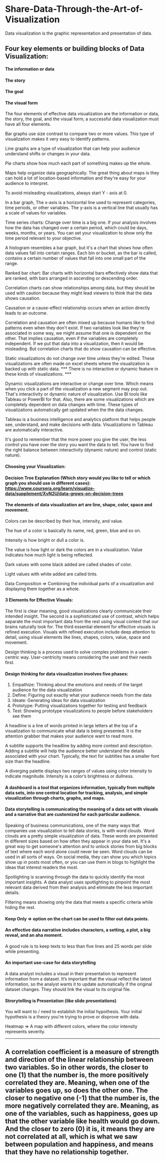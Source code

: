# Share-Data-Through-the-Art-of-Visualization
Data visualization is the graphic representation and presentation of data.

## Four key elements or building blocks of Data Visualization:
#### The information or data 
#### The story 
#### The goal
#### The visual form

The four elements of effective data visualization are the information or data, the story, the goal, and the visual form; a successful data visualization must have all four elements. 

Bar graphs use size contrast to compare two or more values. This type of visualization makes it very easy to identify patterns.

Line graphs are a type of visualization that can help your audience understand shifts or changes in your data.

Pie charts show how much each part of something makes up the whole.

Maps help organize data geographically. The great thing about maps is they can hold a lot of location-based information and they're easy for your audience to interpret.

To avoid misleading visualizations, always start Y - axis at 0.

In a bar graph, The x-axis is a horizontal line used to represent categories, time periods, or other variables. The y-axis is a vertical line that usually has a scale of values for variables.

Time series charts: Change over time is a big one. If your analysis involves how the data has changed over a certain period, which could be days, weeks, months, or years. You can set your visualization to show only the time period relevant to your objective. 

A histogram resembles a bar graph, but it's a chart that shows how often data values fall into certain ranges. Each bin or bucket, as the bar is called, contains a certain number of values that fall into one small part of the range.

Ranked bar chart: Bar charts with horizontal bars effectively show data that are ranked, with bars arranged in ascending or descending order. 

Correlation charts can show relationships among data, but they should be used with caution because they might lead viewers to think that the data shows causation.

Causation or a cause-effect relationship occurs when an action directly leads to an outcome.

Correlation and causation are often mixed up because humans like to find patterns even when they don't exist. If two variables look like they're associated in some way, we might assume that one is dependent on the other. That implies causation, even if the variables are completely independent. If we put that data into a visualization, then it would be misleading. But correlation charts that do show causation can be effective.

Static visualizations do not change over time unless they're edited. These visualizations are often made on excel sheets where the visualization is backed up with static data. *** There is no interactive or dynamic feature in these kinds of visualizations. ***

Dynamic visualizations are interactive or change over time. Which means when you click a part of the visualization a new segment may pop out. That's interactivity or dynamic nature of visualization. Use BI tools like Tableau or PowerBI for that. Also, there are some visualizations which are completely dependent on data changes with time. These types of visualizations automatically get updated when the the data changes.

Tableau is a business intelligence and analytics platform that helps people see, understand, and make decisions with data. Visualizations in Tableau are automatically interactive.

It's good to remember that the more power you give the user, the less control you have over the story you want the data to tell. You have to find the right balance between interactivity (dynamic nature) and control (static nature).

#### Choosing your Visualization:
#### Decision Tree Explanation (Which story would you like to tell or which graph you should use in different cases): https://www.coursera.org/learn/visualize-data/supplement/XvN2U/data-grows-on-decision-trees

#### The elements of data visualization art are line, shape, color, space and movement.

Colors can be described by their hue, intensity, and value. 

The hue of a color is basically its name, red, green, blue and so on.

Intensity is how bright or dull a color is.

The value is how light or dark the colors are in a visualization. Value indicates how much light is being reflected.

Dark values with some black added are called shades of color.

Light values with white added are called tints.

Data Composition => Combining the individual parts of a visualization and displaying them together as a whole.

#### 3 Elements for Effective Visuals:
The first is clear meaning, good visualizations clearly communicate their intended insight. The second is a sophisticated use of contrast, which helps separate the most important data from the rest using visual context that our brains naturally look for. The third essential element for effective visuals is refined execution. Visuals with refined execution include deep attention to detail, using visual elements like lines, shapes, colors, value, space and movement.

Design thinking is a process used to solve complex problems in a user-centric way. User-centricity means considering the user and their needs first.

#### Design thinking for data visualization involves five phases:
1. Empathize: Thinking about the emotions and needs of the target audience for the data visualization 
2. Define: Figuring out exactly what your audience needs from the data
3. Ideate: Generating ideas for data visualization
4. Prototype: Putting visualizations together for testing and feedback
5. Test: Showing prototype visualizations to people before stakeholders see them

A headline is a line of words printed in large letters at the top of a visualization to communicate what data is being presented. It is the attention grabber that makes your audience want to read more.

A subtitle supports the headline by adding more context and description. Adding a subtitle will help the audience better understand the details associated with your chart. Typically, the text for subtitles has a smaller font size than the headline. 

A diverging palette displays two ranges of values using color intensity to indicate magnitude. Intensity is a color’s brightness or dullness.

#### A dashboard is a tool that organizes information, typically from multiple data sets, into one central location for tracking, analysis, and simple visualization through charts, graphs, and maps. 

#### Data storytelling is communicating the meaning of a data set with visuals and a narrative that are customized for each particular audience.

Speaking of business communications, one of the many ways that companies use visualization to tell data stories, is with word clouds. Word clouds are a pretty simple visualization of data. These words are presented in different sizes based on how often they appear in your data set. It's a great way to get
someone's attention and to unlock stories from big blocks of text where each word alone could never be seen. Word clouds can be used in all sorts of ways. On social media, they can show you which topics show up in posts most often, or you can use them in blogs to highlight the ideas that interest readers the most. 

Spotlighting is scanning through the data to quickly identify the most important insights. A data analyst uses spotlighting to pinpoint the most relevant data derived from their analysis and eliminate the less important details. 

Filtering means showing only the data that meets a specific criteria while hiding the rest.

#### Keep Only => option on the chart can be used to filter out data points.

#### An effective data narrative includes characters, a setting, a plot, a big reveal, and an aha moment.

A good rule is to keep texts to less than five lines and 25 words per slide while presenting.

#### An important use-case for data storytelling
A data analyst includes a visual in their presentation to represent information from a dataset. It’s important that the visual reflect the latest information, so the analyst wants it to update automatically if the original dataset changes. They should link the visual to its original file.

#### Strorytelling is Presentation (like slide presentations)

You will want to / need to establish the initial hypothesis. Your initial hypothesis is a theory you're trying to prove or disprove with data. 

Heatmap => A map with different colors, where the color intensity represents severity.

---------
A correlation coefficient is a measure of strength and direction of the linear relationship between two variables. So in other words, the closer to one (1) that the number is, the more positively correlated they are. Meaning, when one of the variables goes up, so does the other one. The closer to negative one (-1) that the number is, the more negatively correlated they are. Meaning, as one of the variables, such as happiness, goes up that the other variable like health would go down. And the closer to zero (0) it is, it means they are not correlated at all, which is what we saw between population and happiness, and means that they have no relationship together.
---------















































